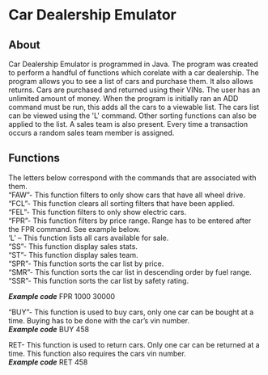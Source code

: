 
# Car Dealership Emulator
 
## About
Car Dealership Emulator is programmed in Java. The program was created to perform a handful of functions which corelate with a car dealership.
The program allows you to see a list of cars and purchase them. It also allows returns. Cars are purchased and returned using their VINs. The user has 
an unlimited amount of money. When the program is initially ran an ADD command must be run, this adds all the cars to a viewable list. The cars list can be 
viewed using the 'L' command. Other sorting functions can also be applied to the list. A sales team is also present. Every time a transaction occurs a random
sales team member is assigned.

## Functions
The letters below correspond with the commands that are associated with them.  <br /> 
“FAW”- This function filters to only show cars that have all wheel drive.  <br />
“FCL”- This function clears all sorting filters that have been applied.<br />
“FEL”- This function filters to only show electric cars. <br />
“FPR”- This function filters by price range. Range has to be entered after the FPR command. See example below.  <br />
‘L’ – This function lists all cars available for sale. <br />
“SS”- This function display sales stats.  <br />
“ST”- This function display sales team. <br />
“SPR”- This function sorts the car list by price.  <br />
“SMR”- This function sorts the car list in descending order by fuel range.  <br />
“SSR”-  This function sorts the car list by safety rating.  <br />
 
***Example code***
FPR 1000 30000
 
“BUY”- This function is used to buy cars, only one car can be bought at a time. Buying has to be done with the car’s vin number.  
***Example code***
BUY 458 

RET- This function is used to return cars. Only one car can be returned at a time. This function also requires the cars vin number.   
***Example code***
RET 458 



